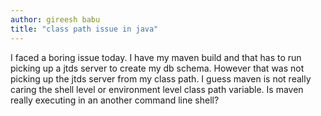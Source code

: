 ```yaml
---
author: gireesh babu
title: "class path issue in java"
---
```


I faced a boring issue today.  I have my maven build and that has to run picking up a jtds server to create my db schema.  However that was not picking up the jtds server from my class path.  I guess maven is not really caring the shell level or environment level class path variable.  Is maven really executing in an another command line shell?

